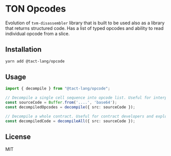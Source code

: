 # TON Opcodes

Evolution of `tvm-disassembler` library that is built to be used also as a library that returns structured code. Has a list of typed opcodes and ability to read individual opcode from a slice.

## Installation

```bash
yarn add @tact-lang/opcode
```

## Usage

```ts
import { decompile } from "@tact-lang/opcode";

// Decompile a single cell sequence into opcode list. Useful for interpretators or for debugging.
const sourceCode = Buffer.from('....', 'base64');
const decompiledOpcodes = decompile({ src: sourceCode });

// Decompile a whole contract. Useful for contract developers and explorers.
const decompiledCode = decompileAll({ src: sourceCode });

```

## License

MIT